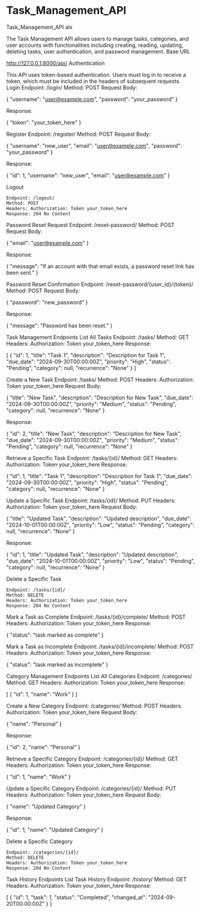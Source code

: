 # Task_Management_API
Task_Management_API alx


The Task Management API allows users to manage tasks, categories, and user accounts with functionalities including creating, reading, updating, deleting tasks, user authentication, and password management.
Base URL

http://127.0.0.1:8000/api/
Authentication

This API uses token-based authentication. Users must log in to receive a token, which must be included in the headers of subsequent requests.
Login
Endpoint: /login/
Method: POST
Request Body:

{
    "username": "user@example.com",
    "password": "your_password"
}

Response:

{
    "token": "your_token_here"
}

Register
Endpoint: /register/
Method: POST
Request Body:

{
    "username": "new_user",
    "email": "user@example.com",
    "password": "your_password"
}

Response:

{
    "id": 1,
    "username": "new_user",
    "email": "user@example.com"
}

Logout

    Endpoint: /logout/
    Method: POST
    Headers: Authorization: Token your_token_here
    Response: 204 No Content

Password Reset Request
Endpoint: /reset-password/
Method: POST
Request Body:

{
    "email": "user@example.com"
}

Response:

{
    "message": "If an account with that email exists, a password reset link has been sent."
}

Password Reset Confirmation
Endpoint: /reset-password/{user_id}/{token}/
Method: POST
Request Body:

{
    "password": "new_password"
}

Response:

{
    "message": "Password has been reset."
}

Task Management Endpoints
List All Tasks
Endpoint: /tasks/
Method: GET
Headers: Authorization: Token your_token_here
Response:

[
    {
        "id": 1,
        "title": "Task 1",
        "description": "Description for Task 1",
        "due_date": "2024-09-30T00:00:00Z",
        "priority": "High",
        "status": "Pending",
        "category": null,
        "recurrence": "None"
    }
]

Create a New Task
Endpoint: /tasks/
Method: POST
Headers: Authorization: Token your_token_here
Request Body:

{
    "title": "New Task",
    "description": "Description for New Task",
    "due_date": "2024-09-30T00:00:00Z",
    "priority": "Medium",
    "status": "Pending",
    "category": null,
    "recurrence": "None"
}

Response:

{
    "id": 2,
    "title": "New Task",
    "description": "Description for New Task",
    "due_date": "2024-09-30T00:00:00Z",
    "priority": "Medium",
    "status": "Pending",
    "category": null,
    "recurrence": "None"
}

Retrieve a Specific Task
Endpoint: /tasks/{id}/
Method: GET
Headers: Authorization: Token your_token_here
Response:

{
    "id": 1,
    "title": "Task 1",
    "description": "Description for Task 1",
    "due_date": "2024-09-30T00:00:00Z",
    "priority": "High",
    "status": "Pending",
    "category": null,
    "recurrence": "None"
}

Update a Specific Task
Endpoint: /tasks/{id}/
Method: PUT
Headers: Authorization: Token your_token_here
Request Body:

{
    "title": "Updated Task",
    "description": "Updated description",
    "due_date": "2024-10-01T00:00:00Z",
    "priority": "Low",
    "status": "Pending",
    "category": null,
    "recurrence": "None"
}

Response:

{
    "id": 1,
    "title": "Updated Task",
    "description": "Updated description",
    "due_date": "2024-10-01T00:00:00Z",
    "priority": "Low",
    "status": "Pending",
    "category": null,
    "recurrence": "None"
}

Delete a Specific Task

    Endpoint: /tasks/{id}/
    Method: DELETE
    Headers: Authorization: Token your_token_here
    Response: 204 No Content

Mark a Task as Complete
Endpoint: /tasks/{id}/complete/
Method: POST
Headers: Authorization: Token your_token_here
Response:

{
    "status": "task marked as complete"
}

Mark a Task as Incomplete
Endpoint: /tasks/{id}/incomplete/
Method: POST
Headers: Authorization: Token your_token_here
Response:

{
    "status": "task marked as incomplete"
}

Category Management Endpoints
List All Categories
Endpoint: /categories/
Method: GET
Headers: Authorization: Token your_token_here
Response:

[
    {
        "id": 1,
        "name": "Work"
    }
]

Create a New Category
Endpoint: /categories/
Method: POST
Headers: Authorization: Token your_token_here
Request Body:

{
    "name": "Personal"
}

Response:

{
    "id": 2,
    "name": "Personal"
}

Retrieve a Specific Category
Endpoint: /categories/{id}/
Method: GET
Headers: Authorization: Token your_token_here
Response:

{
    "id": 1,
    "name": "Work"
}

Update a Specific Category
Endpoint: /categories/{id}/
Method: PUT
Headers: Authorization: Token your_token_here
Request Body:

{
    "name": "Updated Category"
}

Response:

{
    "id": 1,
    "name": "Updated Category"
}

Delete a Specific Category

    Endpoint: /categories/{id}/
    Method: DELETE
    Headers: Authorization: Token your_token_here
    Response: 204 No Content

Task History Endpoints
List Task History
Endpoint: /history/
Method: GET
Headers: Authorization: Token your_token_here
Response:

[
    {
        "id": 1,
        "task": 1,
        "status": "Completed",
        "changed_at": "2024-09-20T00:00:00Z"
    }
]
